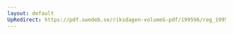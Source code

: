 ```yaml
---
layout: default
UpRedirect: https://pdf.swedeb.se/riksdagen-volumeG-pdf/199596/reg_199596/reg_199596_0145.pdf
---
```

